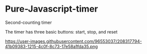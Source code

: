 # Pure-Javascript-timer
Second-counting timer

The timer has three basic buttons: start, stop, and reset

https://user-images.githubusercontent.com/96553037/208317794-41b09383-1215-4c0f-8c73-17e58a1fda35.png

